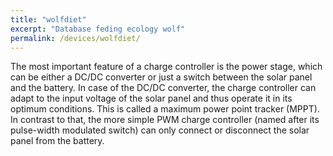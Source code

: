 ```yaml
---
title: "wolfdiet"
excerpt: "Database feding ecology wolf"
permalink: /devices/wolfdiet/
---
```


The most important feature of a charge controller is the power stage, which can be either a DC/DC converter or 
just a switch between the solar panel and the battery. In case of the DC/DC converter, the charge controller 
can adapt to the input voltage of the solar panel and thus operate it in its optimum conditions. 
This is called a maximum power point tracker (MPPT). In contrast to that, the more simple PWM charge controller 
(named after its pulse-width modulated switch) can only connect or disconnect the solar panel from the battery.
